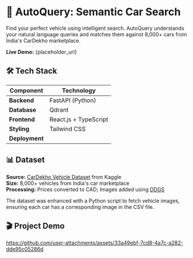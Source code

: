 # 🚗 AutoQuery: Semantic Car Search

Find your perfect vehicle using intelligent search. AutoQuery understands your natural language queries and matches them against 8,000+ cars from India's CarDekho marketplace.

**Live Demo:** {placeholder_url}

## 🛠️ Tech Stack
| Component      | Technology     |
|----------------|----------------|
| **Backend**    | FastAPI (Python)    |
| **Database**   | Qdrant         |
| **Frontend**   | React.js + TypeScript |
| **Styling**    | Tailwind CSS   |
| **Deployment** |    |

## 📊 Dataset

**Source:** [CarDekho Vehicle Dataset](https://www.kaggle.com/datasets/nehalbirla/vehicle-dataset-from-cardekho) from Kaggle  
**Size:** 8,000+ vehicles from India's car marketplace  
**Processing:** Prices converted to CAD; Images added using [DDGS](https://pypi.org/project/ddgs/)

The dataset was enhanced with a Python script to fetch vehicle images, ensuring each car has a corresponding image in the CSV file.


## 🎬 Project Demo

https://github.com/user-attachments/assets/33a49ebf-7cd8-4a7c-a282-dde95c05286d

